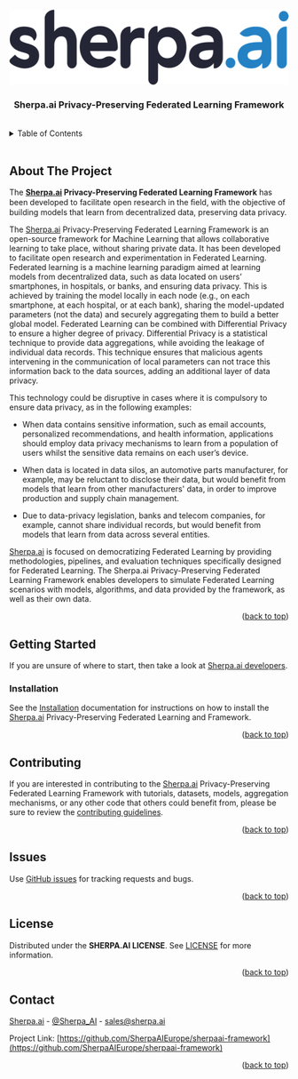 <div id="top"></div>

<br />
<div align="center">
  <a href="https://github.com/SherpaAIEurope/sherpaai-framework">
    <img src="images/sherpaai-logo.png" alt="Logo" width="536" height="135">
  </a>
<h3 align="center">Sherpa.ai Privacy-Preserving Federated Learning Framework</h3>
</div>
<br />
<details>
  <summary>Table of Contents</summary>
  <ol>
    <li>
      <a href="#about-the-project">About The Project</a>
    </li>
    <li>
      <a href="#getting-started">Getting Started</a>
      <ul>
        <li><a href="#installation">Installation</a></li>
      </ul>
    </li>
    <li><a href="#contributing">Contributing</a></li>
    <li><a href="#issues">Issues</a></li>
    <li><a href="#license">License</a></li>
    <li><a href="#contact">Contact</a></li>
  </ol>
</details>
<br />

## About The Project

The **[Sherpa.ai](https://www.sherpa.ai) Privacy-Preserving Federated Learning Framework** has been developed to facilitate open research in the ﬁeld, with the objective of building models that learn from decentralized data, preserving data privacy.

The [Sherpa.ai](https://www.sherpa.ai) Privacy-Preserving Federated Learning Framework is an open-source framework for Machine Learning that allows collaborative learning to take place, without sharing private data. It has been developed to facilitate open research and experimentation in Federated Learning. Federated learning is a machine learning paradigm aimed at learning models from decentralized data, such as data located on users’ smartphones, in hospitals, or banks, and ensuring data privacy. This is achieved by training the model locally in each node (e.g., on each smartphone, at each hospital, or at each bank), sharing the model-updated parameters (not the data) and securely aggregating them to build a better global model. Federated Learning can be combined with Differential Privacy to ensure a higher degree of privacy. Differential Privacy is a statistical technique to provide data aggregations, while avoiding the leakage of individual data records. This technique ensures that  malicious agents intervening in the communication of local parameters can not trace this information back to the data sources, adding an additional layer of data privacy.

This technology could be disruptive in cases where it is compulsory to ensure data privacy, as in the following examples:

* When data contains sensitive information, such as email accounts, personalized recommendations, and health information, applications should employ data privacy mechanisms to learn from a population of users whilst the sensitive data remains on each user’s device.

* When data is located in data silos, an automotive parts manufacturer, for example, may be reluctant to disclose their data, but would benefit from models that learn from other manufacturers' data, in order to improve production and supply chain management.

* Due to data-privacy legislation, banks and telecom companies, for example, cannot share individual records, but would benefit from models that learn from data across several entities.

[Sherpa.ai](https://www.sherpa.ai) is focused on democratizing Federated Learning by providing methodologies, pipelines, and evaluation techniques specifically designed for Federated Learning. The Sherpa.ai Privacy-Preserving Federated Learning Framework enables developers to simulate Federated Learning scenarios with models, algorithms, and data provided by the framework, as well as their own data.
<p align="right">(<a href="#top">back to top</a>)</p>

## Getting Started

If you are unsure of where to start, then take a look at [Sherpa.ai developers](https://developers.sherpa.ai/tutorials/federated-learning-paradigms/hfl).

### Installation

See the [Installation](install.md) documentation for instructions on how to install the [Sherpa.ai](https://www.sherpa.ai) Privacy-Preserving Federated Learning and Framework.
<p align="right">(<a href="#top">back to top</a>)</p>

## Contributing

If you are interested in contributing to the [Sherpa.ai](https://www.sherpa.ai) Privacy-Preserving Federated Learning Framework with tutorials, datasets, models, aggregation mechanisms, or any other code that others could benefit from, please be sure to review the [contributing guidelines](CONTRIBUTING.md).
<p align="right">(<a href="#top">back to top</a>)</p>

## Issues

Use [GitHub issues](https://github.com/SherpaAIEurope/sherpaai-framework/issues) for tracking requests and bugs.
<p align="right">(<a href="#top">back to top</a>)</p>

## License

Distributed under the **SHERPA.AI LICENSE**. See [LICENSE](LICENSE) for more information.
<p align="right">(<a href="#top">back to top</a>)</p>

## Contact

[Sherpa.ai](https://www.sherpa.ai) - [@Sherpa_AI](https://twitter.com/Sherpa_AI) - sales@sherpa.ai

Project Link: [https://github.com/SherpaAIEurope/sherpaai-framework](https://github.com/SherpaAIEurope/sherpaai-framework)
<p align="right">(<a href="#top">back to top</a>)</p>
